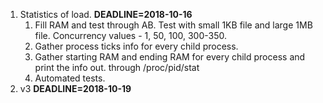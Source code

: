 1. Statistics of load. **DEADLINE=2018-10-16**
    1. Fill RAM and test through AB.  Test with small 1KB file and large 1MB file. Concurrency values - 1, 50, 100, 300-350.
    2. Gather process ticks info for every child process.
    3. Gather starting RAM and ending RAM for every child process and print the info out. through /proc/pid/stat
    4. Automated tests.
2. v3 **DEADLINE=2018-10-19**
